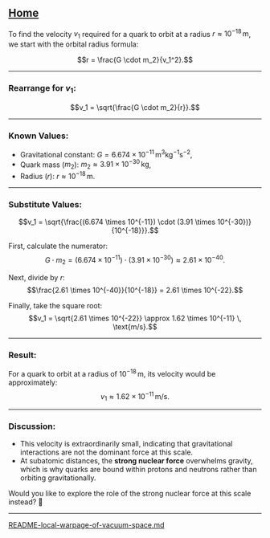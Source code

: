[Home](https://t2m.io/VwvDcuw)
---

To find the velocity $v_1$ required for a quark to orbit at a radius $r \approx 10^{-18} \, \text{m}$, we start with the orbital radius formula:

$$r = \frac{G \cdot m_2}{v_1^2}.$$

---

### **Rearrange for $v_1$:**
$$v_1 = \sqrt{\frac{G \cdot m_2}{r}}.$$

---

### **Known Values:**
- Gravitational constant: $G = 6.674 \times 10^{-11} \, \text{m}^3 \text{kg}^{-1} \text{s}^{-2}$,
- Quark mass ($m_2$): $m_2 \approx 3.91 \times 10^{-30} \, \text{kg}$,
- Radius ($r$): $r \approx 10^{-18} \, \text{m}$.

---

### **Substitute Values:**
$$v_1 = \sqrt{\frac{(6.674 \times 10^{-11}) \cdot (3.91 \times 10^{-30})}{10^{-18}}}.$$

First, calculate the numerator:
$$G \cdot m_2 = (6.674 \times 10^{-11}) \cdot (3.91 \times 10^{-30}) \approx 2.61 \times 10^{-40}.$$

Next, divide by $r$:
$$\frac{2.61 \times 10^{-40}}{10^{-18}} = 2.61 \times 10^{-22}.$$

Finally, take the square root:
$$v_1 = \sqrt{2.61 \times 10^{-22}} \approx 1.62 \times 10^{-11} \, \text{m/s}.$$

---

### **Result:**
For a quark to orbit at a radius of $10^{-18} \, \text{m}$, its velocity would be approximately:
$$v_1 \approx 1.62 \times 10^{-11} \, \text{m/s}.$$

---

### **Discussion:**
- This velocity is extraordinarily small, indicating that gravitational interactions are not the dominant force at this scale.
- At subatomic distances, the **strong nuclear force** overwhelms gravity, which is why quarks are bound within protons and neutrons rather than orbiting gravitationally.

Would you like to explore the role of the strong nuclear force at this scale instead? 🚀


---

[README-local-warpage-of-vacuum-space.md](https://t2m.io/kWaOh35)
